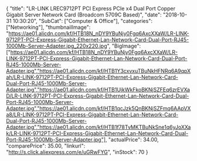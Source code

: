 {
	"title": "LR-LINK LREC9712PT PCI Express PCIe x4 Dual Port Copper Gigabit Server Network Card (Broadcom 5709C Based)",
	"date": "2018-10-31 10:30:20",
	"SubCat": ["Computer & Office"],
	"categories": ["Networking"],
	"thumbnailImage": "https://ae01.alicdn.com/kf/HTB18N_nDY9YBuNjy0Fgq6AxcXXaW/LR-LINK-9712PT-PCI-Express-Gigabit-Ethernet-Lan-Network-Card-Dual-Port-RJ45-1000Mb-Server-Adapter.jpg_220x220.jpg",
	"BigImage": ["https://ae01.alicdn.com/kf/HTB18N_nDY9YBuNjy0Fgq6AxcXXaW/LR-LINK-9712PT-PCI-Express-Gigabit-Ethernet-Lan-Network-Card-Dual-Port-RJ45-1000Mb-Server-Adapter.jpg","https://ae01.alicdn.com/kf/HTB1Y3cxvxuTBuNkHFNRq6A9qpXah/LR-LINK-9712PT-PCI-Express-Gigabit-Ethernet-Lan-Network-Card-Dual-Port-RJ45-1000Mb-Server-Adapter.jpg","https://ae01.alicdn.com/kf/HTB1UjkWkFkoBKNjSZFEq6zrEVXaD/LR-LINK-9712PT-PCI-Express-Gigabit-Ethernet-Lan-Network-Card-Dual-Port-RJ45-1000Mb-Server-Adapter.jpg","https://ae01.alicdn.com/kf/HTB1qcJzk5QnBKNjSZFmq6AApVXa8/LR-LINK-9712PT-PCI-Express-Gigabit-Ethernet-Lan-Network-Card-Dual-Port-RJ45-1000Mb-Server-Adapter.jpg","https://ae01.alicdn.com/kf/HTB1f78TvMKTBuNkSne1q6yJoXXak/LR-LINK-9712PT-PCI-Express-Gigabit-Ethernet-Lan-Network-Card-Dual-Port-RJ45-1000Mb-Server-Adapter.jpg"],
	"actualPrice": 34.00,
	"comparePrice": 35.00,
	"linkurl": "http://s.click.aliexpress.com/e/uGRwFYG",
	"inStock": 70
}
